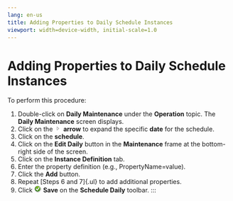 ```yaml
---
lang: en-us
title: Adding Properties to Daily Schedule Instances
viewport: width=device-width, initial-scale=1.0
---
```


#  Adding Properties to Daily Schedule Instances

To perform this procedure:

1.  Double-click on **Daily Maintenance** under the **Operation** topic.
    The **Daily Maintenance** screen displays.
2.  Click on the ![](../../../Resources/Images/EM/EMarrowtoexpand.png)
    **arrow** to expand the specific **date** for the schedule.
3.  Click on the **schedule**.
4.  Click on the **Edit Daily** button in the **Maintenance** frame at
    the bottom-right side of the screen.
5.  Click on the **Instance Definition** tab.
6.  Enter the property definition (e.g., PropertyName=value).
7.  Click the **Add** button.
8.  Repeat [Steps 6 and 7]{.ul} to add additional properties.
9.  Click ![Save     icon](../../../Resources/Images/EM/EMsave.png "Save icon") **Save**
    on the **Schedule Daily** toolbar.
:::

 

